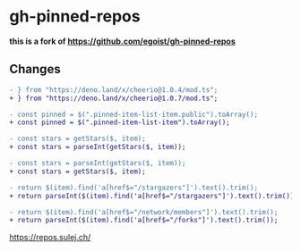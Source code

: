 # gh-pinned-repos

**this is a fork of https://github.com/egoist/gh-pinned-repos**

## Changes

```diff
- } from "https://deno.land/x/cheerio@1.0.4/mod.ts";
+ } from "https://deno.land/x/cheerio@1.0.7/mod.ts";
```

```diff
- const pinned = $(".pinned-item-list-item.public").toArray();
+ const pinned = $(".pinned-item-list-item").toArray();
```

```diff
- const stars = getStars($, item);
+ const stars = parseInt(getStars($, item));
```

```diff
- const stars = parseInt(getStars($, item));
+ const stars = getStars($, item);
```

```diff
- return $(item).find('a[href$="/stargazers"]').text().trim();
+ return parseInt($(item).find('a[href$="/stargazers"]').text().trim());
```

```diff
- return $(item).find('a[href$="/network/members"]').text().trim();
+ return parseInt($(item).find('a[href$="/forks"]').text().trim());
```

https://repos.sulej.ch/
